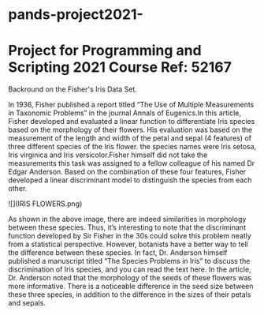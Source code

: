 # pands-project2021-
# Project for Programming and Scripting 2021 Course Ref: 52167

Backround on  the Fisher's Iris Data Set.

In 1936, Fisher published a report titled “The Use of Multiple Measurements in Taxonomic Problems” in the journal Annals of Eugenics.In this article, Fisher developed and evaluated a linear function to differentiate Iris species based on the morphology of their flowers. His evaluation was based on the measurement of the length and width of the petal and sepal (4 features) of three different species of the Iris flower. the species names were Iris setosa, Iris virginica and Iris versicolor.Fisher himself did not take the measurements this task was assigned to a fellow colleague of his named Dr Edgar Anderson. Based on the combination of these four features, Fisher developed a linear discriminant model to distinguish the species from each other. 

![](IRIS FLOWERS.png)


As shown in the above image, there are indeed similarities in morphology between these species. Thus, it’s interesting to note that the discriminant function developed by Sir Fisher in the 30s could solve this problem neatly from a statistical perspective. However, botanists have a better way to tell the difference between these species. In fact, Dr. Anderson himself published a manuscript titled “The Species Problems in Iris” to discuss the discrimination of Iris species, and you can read the text here. In the article, Dr. Anderson noted that the morphology of the seeds of these flowers was more informative. There is a noticeable difference in the seed size between these three species, in addition to the difference in the sizes of their petals and sepals.
